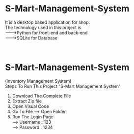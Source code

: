 # S-Mart-Management-System<br>
It is a desktop based application for shop.<br>
The technology used in this project is <br>--->Python for front-end and back-end <br>--->SQLite for Database<br>

<br>

# S-Mart-Management-System<br>
(Inventory Management System)<br>
Steps To Run This Project "S-Mart Management System"<br>
1) Download The Complete File<br>
2) Extract Zip file <br>
3) Open Visual Code
4) Go To File --> Open Folder
5) Run The Login Page <br>-->  Username : 123  <br>
                      -->  Password : 1234

